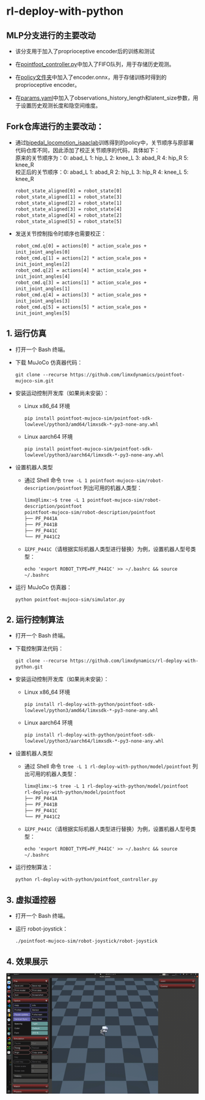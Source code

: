 # rl-deploy-with-python

## MLP分支进行的主要改动
- 该分支用于加入了proprioceptive encoder后的训练和测试

- 在[pointfoot_controller.py](pointfoot_controller.py)中加入了FIFO队列，用于存储历史观测。

- 在[policy文件夹](model/pointfoot/PF_P441C/policy/)中加入了encoder.onnx，用于存储训练时得到的proprioceptive encoder。

- 在[params.yaml](model/pointfoot/PF_P441C/params.yaml)中加入了observations_history_length和latent_size参数，用于设置历史观测长度和隐空间维度。

## Fork仓库进行的主要改动：
- 通过[bipedal_locomotion_isaaclab](https://github.com/Andy-xiong6/bipedal_locomotion_isaaclab)训练得到的policy中，关节顺序与原部署代码仓库不同，因此添加了校正关节顺序的代码，具体如下：     
  原来的关节顺序为：0: abad_L  1: hip_L   2: knee_L   3: abad_R    4: hip_R   5: knee_R   
  校正后的关节顺序：0: abad_L  1: abad_R  2: hip_L    3: hip_R     4: knee_L  5: knee_R   
  ```
  robot_state_aligned[0] = robot_state[0]
  robot_state_aligned[1] = robot_state[3]
  robot_state_aligned[2] = robot_state[1]
  robot_state_aligned[3] = robot_state[4]
  robot_state_aligned[4] = robot_state[2]
  robot_state_aligned[5] = robot_state[5]
  ```
- 发送关节控制指令时顺序也需要校正：
  ```
  robot_cmd.q[0] = actions[0] * action_scale_pos + init_joint_angles[0]
  robot_cmd.q[1] = actions[2] * action_scale_pos + init_joint_angles[2]
  robot_cmd.q[2] = actions[4] * action_scale_pos + init_joint_angles[4]
  robot_cmd.q[3] = actions[1] * action_scale_pos + init_joint_angles[1]
  robot_cmd.q[4] = actions[3] * action_scale_pos + init_joint_angles[3]
  robot_cmd.q[5] = actions[5] * action_scale_pos + init_joint_angles[5]
  
  ```

## 1. 运行仿真

- 打开一个 Bash 终端。

- 下载 MuJoCo 仿真器代码：

  ```
  git clone --recurse https://github.com/limxdynamics/pointfoot-mujoco-sim.git
  ```

- 安装运动控制开发库（如果尚未安装）：

  - Linux x86_64 环境

    ```
    pip install pointfoot-mujoco-sim/pointfoot-sdk-lowlevel/python3/amd64/limxsdk-*-py3-none-any.whl
    ```

  - Linux aarch64 环境

    ```
    pip install pointfoot-mujoco-sim/pointfoot-sdk-lowlevel/python3/aarch64/limxsdk-*-py3-none-any.whl
    ```

- 设置机器人类型

  - 通过 Shell 命令 `tree -L 1 pointfoot-mujoco-sim/robot-description/pointfoot` 列出可用的机器人类型：
  
    ```
    limx@limx:~$ tree -L 1 pointfoot-mujoco-sim/robot-description/pointfoot
    pointfoot-mujoco-sim/robot-description/pointfoot
    ├── PF_P441A
    ├── PF_P441B
    ├── PF_P441C
    └── PF_P441C2
    
    ```
  
  - 以`PF_P441C`（请根据实际机器人类型进行替换）为例，设置机器人型号类型：
  
    ```
    echo 'export ROBOT_TYPE=PF_P441C' >> ~/.bashrc && source ~/.bashrc
    ```
  
- 运行 MuJoCo 仿真器：

  ```
  python pointfoot-mujoco-sim/simulator.py
  ```
  


## 2. 运行控制算法

- 打开一个 Bash 终端。

- 下载控制算法代码：

  ```
  git clone --recurse https://github.com/limxdynamics/rl-deploy-with-python.git
  ```
  
- 安装运动控制开发库（如果尚未安装）：

  - Linux x86_64 环境

    ```
    pip install rl-deploy-with-python/pointfoot-sdk-lowlevel/python3/amd64/limxsdk-*-py3-none-any.whl
    ```

  - Linux aarch64 环境

    ```
    pip install rl-deploy-with-python/pointfoot-sdk-lowlevel/python3/aarch64/limxsdk-*-py3-none-any.whl
    ```

- 设置机器人类型

  - 通过 Shell 命令 `tree -L 1 rl-deploy-with-python/model/pointfoot` 列出可用的机器人类型：

    ```
    limx@limx:~$ tree -L 1 rl-deploy-with-python/model/pointfoot
    rl-deploy-with-python/model/pointfoot
    ├── PF_P441A
    ├── PF_P441B
    ├── PF_P441C
    └── PF_P441C2
    
    ```

  - 以`PF_P441C`（请根据实际机器人类型进行替换）为例，设置机器人型号类型：

    ```
    echo 'export ROBOT_TYPE=PF_P441C' >> ~/.bashrc && source ~/.bashrc
    ```

- 运行控制算法：

  ```
  python rl-deploy-with-python/pointfoot_controller.py
  ```

## 3. 虚拟遥控器

- 打开一个 Bash 终端。

- 运行 robot-joystick：

  ```
  ./pointfoot-mujoco-sim/robot-joystick/robot-joystick
  ```

## 4. 效果展示
![](doc/simulator.gif)

